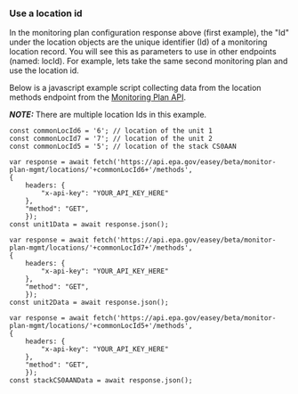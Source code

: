 ### Use a location id

In the monitoring plan configuration response above (first example), the "Id" under the location objects are the unique identifier (Id) of a monitoring location record. You will see this as parameters to use in other endpoints (named: locId). For example, lets take the same second monitoring plan and use the location id.

Below is a javascript example script collecting data from the location methods endpoint from the [Monitoring Plan API](https://www.epa.gov/power-sector/cam-api-portal#/swagger/beta-monitor-plan-mgmt).

**_NOTE:_**  There are multiple location Ids in this example.

```
const commonLocId6 = '6'; // location of the unit 1
const commonLocId7 = '7'; // location of the unit 2
const commonLocId5 = '5'; // location of the stack CS0AAN
```

```
var response = await fetch('https://api.epa.gov/easey/beta/monitor-plan-mgmt/locations/'+commonLocId6+'/methods',
{
    headers: {
        "x-api-key": "YOUR_API_KEY_HERE"
    },
    "method": "GET",
    });
const unit1Data = await response.json();

var response = await fetch('https://api.epa.gov/easey/beta/monitor-plan-mgmt/locations/'+commonLocId7+'/methods',
{
    headers: {
        "x-api-key": "YOUR_API_KEY_HERE"
    },
    "method": "GET",
    });
const unit2Data = await response.json();

var response = await fetch('https://api.epa.gov/easey/beta/monitor-plan-mgmt/locations/'+commonLocId5+'/methods',
{
    headers: {
        "x-api-key": "YOUR_API_KEY_HERE"
    },
    "method": "GET",
    });
const stackCS0AANData = await response.json();
```